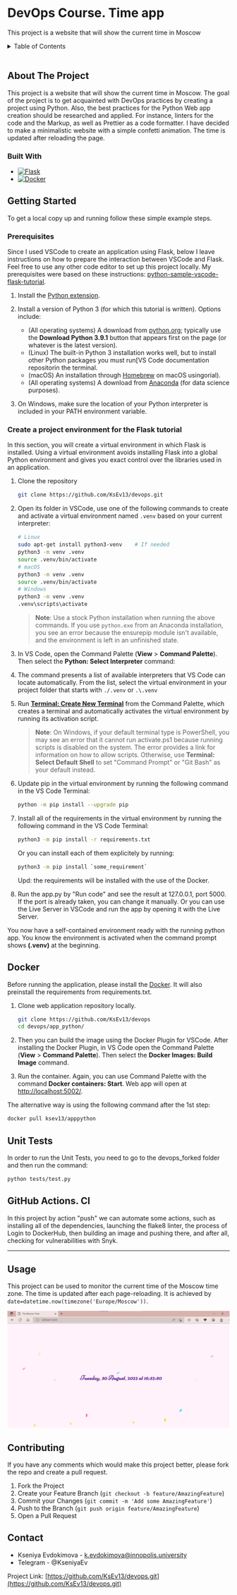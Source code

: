 # DevOps Course. Time app

This project is a website that will show the current time in Moscow

<!-- TABLE OF CONTENTS -->
<details>
  <summary>Table of Contents</summary>
  <ol>
    <li>
      <a href="#about-the-project">About The Project</a>
    </li>
    <li>
      <a href="#getting-started">Getting Started</a>
    </li>
    <li><a href="#usage">Usage</a></li>
    <li><a href="#contributing">Contributing</a></li>
    <li><a href="#contact">Contact</a></li>
  </ol>
</details>

</br>

<!-- ABOUT THE PROJECT -->
## About The Project

This project is a website that will show the current time in Moscow.
The goal of the project is to get acquainted with DevOps practices by creating a
project using Python. Also, the best
practices for the Python Web app creation
should be researched and applied. For instance,
linters for the code and the Markup, as well as Prettier as a code formatter.
I have decided to make a minimalistic website
with a simple confetti animation.
The time is updated after reloading the page.
</br>

### Built With

* [![Flask][Flask.com]][Flask-url]
* [![Docker][Docker.com]][Docker-url]

<!-- GETTING STARTED -->
## Getting Started

To get a local copy up and running follow these simple example steps.

### Prerequisites

Since I used VSCode to create an application using Flask,
below I leave instructions on how to prepare the interaction between VSCode
and Flask. Feel free to use any other code editor to set up this project
locally. My prerequisites were based on these instructions:
[python-sample-vscode-flask-tutorial](https://github.com/microsoft/python-sample-vscode-flask-tutorial).

1. Install the [Python extension](https://marketplace.visualstudio.com/items?itemName=ms-python.python).

1. Install a version of Python 3 (for which this tutorial is written). Options include:
   * (All operating systems) A download from
   [python.org](https://www.python.org/downloads/);
   typically use the **Download Python 3.9.1** button that appears first on
   the page (or whatever is the latest version).
   * (Linux) The built-in Python 3 installation works well, but to install
   other Python packages you must run[VS Code documentation repositorin the terminal.
   * (macOS) An installation through [Homebrew](https://brew.sh/)
   on macOS usingorial).
   * (All operating systems) A download from
   [Anaconda](https://www.anaconda.com/download/)
   (for data science purposes).

1. On Windows, make sure the location of your Python interpreter
is included in your PATH environment variable.  

### Create a project environment for the Flask tutorial

In this section, you will create a virtual environment in which Flask is installed.
Using a virtual environment avoids installing Flask into a global Python
environment and gives you exact control over the libraries used in an application.

1. Clone the repository

    ```bash
    git clone https://github.com/KsEv13/devops.git
    ```

1. Open its folder in VSCode, use one of the following commands to create
and activate a virtual environment named `.venv` based on your current
interpreter:

    ```bash
    # Linux
    sudo apt-get install python3-venv    # If needed
    python3 -m venv .venv
    source .venv/bin/activate
    # macOS
    python3 -m venv .venv
    source .venv/bin/activate
    # Windows
    python3 -m venv .venv
    .venv\scripts\activate
    ```

      > **Note**: Use a stock Python installation when running the above
      commands. If you use `python.exe` from an Anaconda installation, you see
      an error because the ensurepip module isn't available, and the
      environment is left in an unfinished state.

1. In VS Code, open the Command Palette (**View** > **Command Palette**).
Then select the **Python: Select Interpreter** command:

1. The command presents a list of available interpreters that VS Code can
locate automatically. From the list, select the virtual environment in your
project folder that starts with `./.venv` or `.\.venv`

1. Run [**Terminal: Create New Terminal**](/docs/terminal/basics.md) from the
 Command Palette, which creates a terminal and automatically activates the
 virtual environment by running its activation script.

    > **Note**: On Windows, if your default terminal type is PowerShell, you
    may see an error that it cannot run activate.ps1 because running scripts
    is disabled on the system. The error provides a link for information on
    how to allow scripts. Otherwise, use **Terminal: Select Default Shell** to
    set "Command Prompt" or "Git Bash" as your default instead.

1. Update pip in the virtual environment by running the following command
in the VS Code Terminal:

     ```bash
    python -m pip install --upgrade pip
    ```

1. Install all of the requirements in the virtual environment by running
the following command in the VS Code Terminal:

    ```bash
    python3 -m pip install -r requirements.txt
    ```

    Or you can install each of them explicitely by running:

    ```bash
    python3 -m pip install `some_requirement`
    ```

    Upd: the requirements will be installed with the use of the Docker.

1. Run the app.py by "Run code" and see the result at 127.0.0.1, port 5000.
If the port is already taken, you can change it manually.
Or you can use the Live Server in VSCode and run the app
by opening it with the Live Server.

You now have a self-contained environment ready with the running python app.
You know the environment is activated when the command prompt shows
**(.venv)** at the beginning.

## Docker

Before running the application, please install the
[Docker](https://docs.docker.com/get-docker/).
It will also preinstall the requirements from requirements.txt.

1. Clone web application repository locally.

    ```bash
    git clone https://github.com/KsEv13/devops
    cd devops/app_python/
    ```  

1. Then you can build the image using the Docker Plugin for
VSCode. After installing the Docker Plugin, in VS Code open the
Command Palette (**View** > **Command Palette**).
Then select the **Docker Images: Build Image** command.
1. Run the container. Again, you can use Command Palette with the
command **Docker containers: Start**. Web app will open at
[http://localhost:5002/](http://localhost:5002/).

The alternative way is using the following command after the 1st step:

  ```bash
  docker pull ksev13/apppython
  ```

## Unit Tests

In order to run the Unit Tests, you need to go
to the devops_forked folder and then run the command:

```bash
python tests/test.py
```

## GitHub Actions. CI

In this project by action "push" we can automate some actions, such as installing
all of the dependencies, launching the flake8 linter, the process of
Login to DockerHub, then building an image and pushing there,
and after all, checking for vulnerabilities with Snyk.

---------
<!-- USAGE EXAMPLES -->

## Usage

This project can be used to monitor the current time of the Moscow time zone.
The time is updated after each page-reloading.
It is achieved by ```date=datetime.now(timezone('Europe/Moscow'))```.  

![App_Screen](images/demo_img.png)  

<!-- CONTRIBUTING -->
## Contributing

If you have any comments which would make this project better,
please fork the repo and create a pull request.

1. Fork the Project
2. Create your Feature Branch (`git checkout -b feature/AmazingFeature`)
3. Commit your Changes (`git commit -m 'Add some AmazingFeature'`)
4. Push to the Branch (`git push origin feature/AmazingFeature`)
5. Open a Pull Request

<!-- CONTACT -->
## Contact

* Kseniya Evdokimova - k.evdokimova@innopolis.university
* Telegram - @KseniyaEv

Project Link: [https://github.com/KsEv13/devops.git](https://github.com/KsEv13/devops.git)

<!-- MARKDOWN LINKS & IMAGES -->
<!-- https://www.markdownguide.org/basic-syntax/#reference-style-links -->

[Flask.com]: https://img.shields.io/badge/%20-Flask-red
[Flask-url]: https://flask.palletsprojects.com/en/latest/
[Docker.com]: https://img.shields.io/badge/%20-Docker-blue
[Docker-url]: https://www.docker.com/
